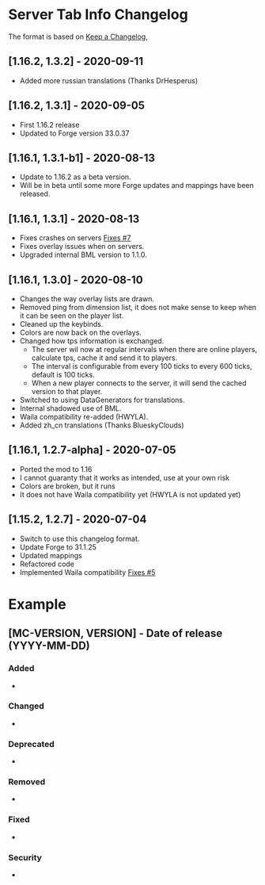 # Server Tab Info Changelog
The format is based on [Keep a Changelog](https://keepachangelog.com/en/1.0.0/),


## [1.16.2, 1.3.2] - 2020-09-11
- Added more russian translations (Thanks DrHesperus)

## [1.16.2, 1.3.1] - 2020-09-05
- First 1.16.2 release
- Updated to Forge version 33.0.37

## [1.16.1, 1.3.1-b1] - 2020-08-13
- Update to 1.16.2 as a beta version.
- Will be in beta until some more Forge updates and mappings have been released.

## [1.16.1, 1.3.1] - 2020-08-13
- Fixes crashes on servers [Fixes #7](https://github.com/Crimix/ServerTabInfo/issues/7)
- Fixes overlay issues when on servers.
- Upgraded internal BML version to 1.1.0. 

## [1.16.1, 1.3.0] - 2020-08-10
- Changes the way overlay lists are drawn.
- Removed ping from dimension list, it does not make sense to keep when it can be seen on the player list.
- Cleaned up the keybinds.
- Colors are now back on the overlays.
- Changed how tps information is exchanged. 
    * The server wil now at regular intervals when there are online players, calculate tps, cache it and send it to players.
    * The interval is configurable from every 100 ticks to every 600 ticks, default is 100 ticks.
    * When a new player connects to the server, it will send the cached version to that player.
- Switched to using DataGenerators for translations.
- Internal shadowed use of BML.
- Waila compatibility re-added (HWYLA).
- Added zh_cn translations (Thanks BlueskyClouds)

## [1.16.1, 1.2.7-alpha] - 2020-07-05
- Ported the mod to 1.16
- I cannot guaranty that it works as intended, use at your own risk
- Colors are broken, but it runs
- It does not have Waila compatibility yet (HWYLA is not updated yet)

## [1.15.2, 1.2.7] - 2020-07-04
- Switch to use this changelog format.
- Update Forge to 31.1.25
- Updated mappings
- Refactored code
- Implemented Waila compatibility [Fixes #5](https://github.com/Crimix/ServerTabInfo/issues/5)

# Example
## [MC-VERSION, VERSION] - Date of release (YYYY-MM-DD)
### Added
- 
### Changed
- 
### Deprecated
- 
### Removed
- 
### Fixed
- 
### Security
- 